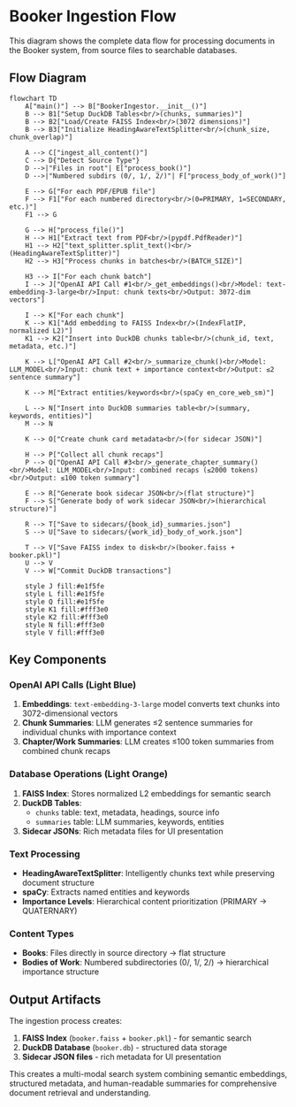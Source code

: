 # Booker Ingestion Flow

This diagram shows the complete data flow for processing documents in the Booker system, from source files to searchable databases.

## Flow Diagram

```mermaid
flowchart TD
    A["main()"] --> B["BookerIngestor.__init__()"]
    B --> B1["Setup DuckDB Tables<br/>(chunks, summaries)"]
    B --> B2["Load/Create FAISS Index<br/>(3072 dimensions)"]
    B --> B3["Initialize HeadingAwareTextSplitter<br/>(chunk_size, chunk_overlap)"]
    
    A --> C["ingest_all_content()"]
    C --> D{"Detect Source Type"}
    D -->|"Files in root"| E["process_book()"]
    D -->|"Numbered subdirs (0/, 1/, 2/)"| F["process_body_of_work()"]
    
    E --> G["For each PDF/EPUB file"]
    F --> F1["For each numbered directory<br/>(0=PRIMARY, 1=SECONDARY, etc.)"]
    F1 --> G
    
    G --> H["process_file()"]
    H --> H1["Extract text from PDF<br/>(pypdf.PdfReader)"]
    H1 --> H2["text_splitter.split_text()<br/>(HeadingAwareTextSplitter)"]
    H2 --> H3["Process chunks in batches<br/>(BATCH_SIZE)"]
    
    H3 --> I["For each chunk batch"]
    I --> J["OpenAI API Call #1<br/>_get_embeddings()<br/>Model: text-embedding-3-large<br/>Input: chunk texts<br/>Output: 3072-dim vectors"]
    
    I --> K["For each chunk"]
    K --> K1["Add embedding to FAISS Index<br/>(IndexFlatIP, normalized L2)"]
    K1 --> K2["Insert into DuckDB chunks table<br/>(chunk_id, text, metadata, etc.)"]
    
    K --> L["OpenAI API Call #2<br/>_summarize_chunk()<br/>Model: LLM_MODEL<br/>Input: chunk text + importance context<br/>Output: ≤2 sentence summary"]
    
    K --> M["Extract entities/keywords<br/>(spaCy en_core_web_sm)"]
    
    L --> N["Insert into DuckDB summaries table<br/>(summary, keywords, entities)"]
    M --> N
    
    K --> O["Create chunk card metadata<br/>(for sidecar JSON)"]
    
    H --> P["Collect all chunk recaps"]
    P --> Q["OpenAI API Call #3<br/>_generate_chapter_summary()<br/>Model: LLM_MODEL<br/>Input: combined recaps (≤2000 tokens)<br/>Output: ≤100 token summary"]
    
    E --> R["Generate book sidecar JSON<br/>(flat structure)"]
    F --> S["Generate body of work sidecar JSON<br/>(hierarchical structure)"]
    
    R --> T["Save to sidecars/{book_id}_summaries.json"]
    S --> U["Save to sidecars/{work_id}_body_of_work.json"]
    
    T --> V["Save FAISS index to disk<br/>(booker.faiss + booker.pkl)"]
    U --> V
    V --> W["Commit DuckDB transactions"]
    
    style J fill:#e1f5fe
    style L fill:#e1f5fe
    style Q fill:#e1f5fe
    style K1 fill:#fff3e0
    style K2 fill:#fff3e0
    style N fill:#fff3e0
    style V fill:#fff3e0
```

## Key Components

### OpenAI API Calls (Light Blue)
1. **Embeddings**: `text-embedding-3-large` model converts text chunks into 3072-dimensional vectors
2. **Chunk Summaries**: LLM generates ≤2 sentence summaries for individual chunks with importance context
3. **Chapter/Work Summaries**: LLM creates ≤100 token summaries from combined chunk recaps

### Database Operations (Light Orange)
1. **FAISS Index**: Stores normalized L2 embeddings for semantic search
2. **DuckDB Tables**: 
   - `chunks` table: text, metadata, headings, source info
   - `summaries` table: LLM summaries, keywords, entities
3. **Sidecar JSONs**: Rich metadata files for UI presentation

### Text Processing
- **HeadingAwareTextSplitter**: Intelligently chunks text while preserving document structure
- **spaCy**: Extracts named entities and keywords
- **Importance Levels**: Hierarchical content prioritization (PRIMARY → QUATERNARY)

### Content Types
- **Books**: Files directly in source directory → flat structure
- **Bodies of Work**: Numbered subdirectories (0/, 1/, 2/) → hierarchical importance structure

## Output Artifacts

The ingestion process creates:
1. **FAISS Index** (`booker.faiss` + `booker.pkl`) - for semantic search
2. **DuckDB Database** (`booker.db`) - structured data storage
3. **Sidecar JSON files** - rich metadata for UI presentation

This creates a multi-modal search system combining semantic embeddings, structured metadata, and human-readable summaries for comprehensive document retrieval and understanding. 
